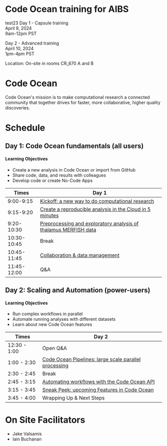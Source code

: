 # Code Ocean training for AIBS

test23
Day 1 - Capsule training <br>
April 9, 2024 <br>
9am-12pm PST <br>

Day 2 - Advanced training <br>
April 10, 2024 <br>
1pm-4pm PST <br>

Location: On-site in rooms CR_670 A and B<br>

# Code Ocean
Code Ocean's mission is to make computational research a connected community that together drives for faster, more collaborative, higher quality discoveries.


# Schedule
## Day 1: Code Ocean fundamentals (all users) 
#### Learning Objectives

- Create a new analysis in Code Ocean or import from GitHub
- Share code, data, and results with colleagues
- Develop code or create No-Code Apps

Times            | Day 1 |
-----            | ------ |
9:00-9:15       | [Kickoff: a new way to do computational research](Platform-overview.md) |
9:15-9:20      | [Create a reproducible analysis in the Cloud in 5 minutes](Create-capsule.md) |
9:20-10:30 | [Preprocessing and exploratory analysis of thalamus MERFISH data](AIBS-specific.md)
10:30-10:45 | Break
10:45-11:45 | [Collaboration & data management](Data-management.md)
11:45-12:00 | Q&A


## Day 2: Scaling and Automation (power-users)
#### Learning Objectives

- Run complex workflows in parallel
- Automate running analyses with different datasets
- Learn about new Code Ocean features

Times            | Day 2 |
-----            | ------ |
12:30 - 1:00 | Open Q&A 
1:00 - 2:30 | [Code Ocean Pipelines: large scale parallel processing](Pipelines.md)
2:30 - 2:45 | Break
2:45 - 3:15 | [Automating workflows with the Code Ocean API](API.md)
3:15 - 3:45 | [Sneak Peek: upcoming Features in Code Ocean](Upcoming-features.md)
3:45 - 4:00 | Wrapping Up & Next Steps

# On Site Facilitators

  - Jake  Valsamis
  - Iain Buchanan
